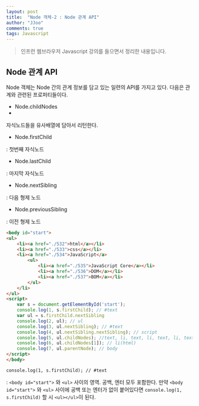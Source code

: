 ```yaml
---
layout: post
title:  "Node 객체-2 : Node 관계 API"
author: "JJoo"
comments: true
tags: Javascript
---
```



> 인프런 웹브라우저 Javascript 강의를 들으면서 정리한 내용입니다. 


## Node 관계 API 

Node 객체는 Node 간의 관계 정보를 담고 있는 일련의 API를 가지고 있다. 다음은 관계와 관련된 프로퍼티들이다.

- Node.childNodes
- 
자식노드들을 유사배열에 담아서 리턴한다.

- Node.firstChild

: 첫번째 자식노드

- Node.lastChild

: 마지막 자식노드

- Node.nextSibling

: 다음 형제 노드

- Node.previousSibling

: 이전 형제 노드


```html
<body id="start">
<ul>
	<li><a href="./532">html</a></li> 
	<li><a href="./533">css</a></li>
	<li><a href="./534">JavaScript</a>
		<ul>
			<li><a href="./535">JavaScript Core</a></li>
			<li><a href="./536">DOM</a></li>
			<li><a href="./537">BOM</a></li>
		</ul>
	</li>
</ul>
<script>
	var s = document.getElementById('start');
	console.log(1, s.firstChild); // #text
	var ul = s.firstChild.nextSibling
	console.log(2, ul); // ul
	console.log(3, ul.nextSibling); // #text
	console.log(4, ul.nextSibling.nextSibling); // script
	console.log(5, ul.childNodes); //text, li, text, li, text, li, text
	console.log(6, ul.childNodes[1]); // li(html)
	console.log(7, ul.parentNode); // body
</script>
</body>
```

```console.log(1, s.firstChild); // #text ```

: ```<body id="start">``` 와 ```<ul>``` 사이의 영역. 공백, 엔터 모두 포함한다. 만약 ```<body id="start">``` 와 ```<ul>``` 사이에 공백 또는 엔터가 없이 붙어있다면 
```console.log(1, s.firstChild)``` 할 시 ```<ul></ul>```이 된다. 
